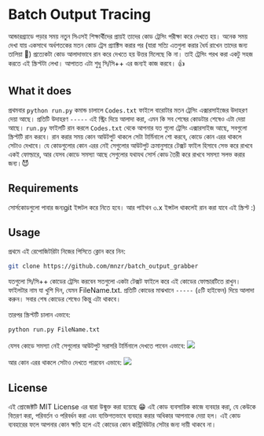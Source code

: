 Batch Output Tracing
====================

আন্ডারগ্র্যাডে পড়ার সময় নতুন সিএসই শিক্ষার্থীদের প্রায়ই তাদের কোড ট্রেসিং পরীক্ষা করে দেখতে হয়। অনেক সময় দেখা যায় একসাথে অর্ধশতকের মতন কোড ট্রেস প্র্যাক্টিস করার পর (যারা সত্যি এতগুলা করার ধৈর্য রাখেন তাদের জন্য তালিয়া :clap:) প্রত্যেকটা কোড আলাদাভাবে রান করে দেখতে হয় উত্তর মিলেছে কি না। তাই ট্রেসিং পরখ করা একটু সহজ করতে এই স্ক্রিপ্টটা লেখা। আপাতত এটা শুধু সি/সি++ এর জন্যই কাজ করবে। :+1:


What it does
------------
প্রথমবার ‍`python run.py` কমান্ড চালালে `Codes.txt` ফাইলে বারোটার মতন ট্রেসিং এক্সারসাইজের উদাহরণ দেয়া আছে। প্রতিটি উদাহরণ `-----` এই স্ট্রিং দিয়ে আলাদা করা, এমন কি সব শেষের কোডটার শেষেও এটা দেয়া আছে। `run.py` ফাইলটি রান করলে `Codes.txt` থেকে  আপনার যত গুলো ট্রেসিং এক্সারসাইজ আছে, সবগুলো স্ক্রিপ্টটি রান করবে। রান করার সময় কোন আউটপুট থাকলে সেটা টার্মিনালে শো করবে, কোডে কোন এরর থাকলে সেটাও দেখাবে। যে কোডগুলোর কোন এরর নেই সেগুলোর আউটপুট ক্রমানুসারে টেক্সট ফাইল হিসাবে সেভ করে রাখবে একই ফোল্ডারে, আর যেসব কোডে সমস্যা আছে সেগুলোর যথাযথ সোর্স কোড তৈরী করে রাখবে সমস্যা সলভ করার জন্য।:smiling_imp:


Requirements
------------
সোর্সকোডগুলো পাবার জন্যgit ইন্সটল করে নিতে হবে। আর পাইথন ৩.x ইন্সটল থাকলেই রান করা যাবে এই স্ক্রিপ্ট :)

Usage
-----
প্রথমে এই রেপোজিটরিটা নিজের পিসিতে ক্লোন করে নিন:
```sh
git clone https://github.com/mnzr/batch_output_grabber
```

যতগুলো সি/সি++ কোডের ট্রেসিং করবেন সতগুলো একটা টেক্সট ফাইলে করে এই কোডের ফোল্ডারটিতে রাখুন। ফাইলটার নাম যা খুশি দিন, যেমন FileName.txt. প্রতিটি কোডের মাঝখানে `-----` (৫টি হাইফেন) দিয়ে আলাদা করুন। সবার শেষ কোডের শেষেও কিন্তু এটা থাকবে।

তারপর স্ক্রিপ্টটি চালান এভাবে:
```sh
python run.py FileName.txt
```

যেসব কোডে সমস্যা নেই সেগুলোর আউটপুট সরাসরি টার্মিনালে দেখতে পাবেন এভাবে:
![](http://i.imgur.com/1W2TOSO.png)

আর কোন এরর থাকলে সেটাও দেখতে পারবেন এভাবে:
![](http://imgur.com/mFd7LBy.png)

License
-------
এই প্রোজেক্টটি MIT License এর দ্বারা উন্মুক্ত করা হয়েছে :grin: এই কোড ব্যবসায়িক কাজে ব্যবহার করা, যে কেউকে বিতরণ করা, পরিবর্তন ও পরিবর্ধন করা এবং ব্যক্তিগতভাবে ব্যবহার করার অধিকার আপনাকে দেয়া হল। এই কোড ব্যবহারের ফলে আপনার কোন ক্ষতি হলে এই কোডের কোন কন্ট্রিবিউটর সেটার জন্য দায়ী থাকবে না।
